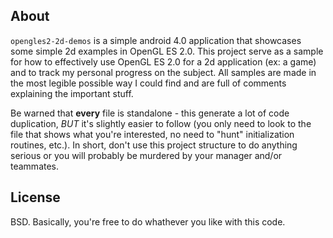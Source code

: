 ## About

`opengles2-2d-demos` is a simple android 4.0 application that showcases some simple 2d examples in OpenGL ES 2.0. This project serve as a sample for how to effectively use OpenGL ES 2.0 for a 2d application (ex: a game) and to track my personal progress on the subject. All samples are made in the most legible possible way I could find and are full of comments explaining the important stuff.

Be warned that **every** file is standalone - this generate a lot of code duplication, *BUT* it's slightly easier to follow (you only need to look to the file that shows what you're interested, no need to "hunt" initialization routines, etc.). In short, don't use this project structure to do anything serious or you will probably be murdered by your manager and/or teammates.

## License
BSD. Basically, you're free to do whathever you like with this code.
